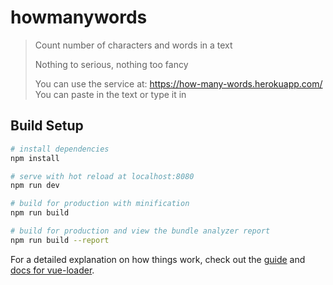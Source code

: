 # howmanywords

> Count number of characters and words in a text
> 
> Nothing to serious, nothing too fancy
> 
> You can use the service at: https://how-many-words.herokuapp.com/
> You can paste in the text or type it in

## Build Setup

``` bash
# install dependencies
npm install

# serve with hot reload at localhost:8080
npm run dev

# build for production with minification
npm run build

# build for production and view the bundle analyzer report
npm run build --report
```

For a detailed explanation on how things work, check out the [guide](http://vuejs-templates.github.io/webpack/) and [docs for vue-loader](http://vuejs.github.io/vue-loader).
